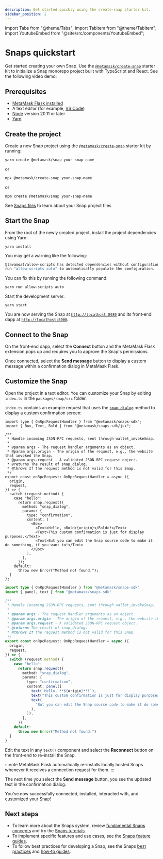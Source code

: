```yaml
---
description: Get started quickly using the create-snap starter kit.
sidebar_position: 2
---
```


import Tabs from "@theme/Tabs";
import TabItem from "@theme/TabItem";
import YoutubeEmbed from "@site/src/components/YoutubeEmbed";

# Snaps quickstart

Get started creating your own Snap.
Use the [`@metamask/create-snap`](https://github.com/MetaMask/snaps/tree/main/packages/create-snap)
starter kit to initialize a Snap monorepo project built with TypeScript and React.
See the following video demo:

<YoutubeEmbed url="https://www.youtube.com/embed/qZRAryYwgdg?si=CeImIULgH3iD-FF0" />

## Prerequisites

- [MetaMask Flask installed](install-flask.md)
- A text editor (for example, [VS Code](https://code.visualstudio.com/))
- [Node](https://docs.npmjs.com/downloading-and-installing-node-js-and-npm) version 20.11 or later
- [Yarn](https://yarnpkg.com/)

## Create the project

Create a new Snap project using the [`@metamask/create-snap`](https://github.com/MetaMask/snaps/tree/main/packages/create-snap)
starter kit by running:

```bash
yarn create @metamask/snap your-snap-name
```

or

```bash
npx @metamask/create-snap your-snap-name
```

or

```bash
npm create @metamask/snap your-snap-name
```

See [Snaps files](../learn/about-snaps/files.md) to learn about your Snap project files.

## Start the Snap

From the root of the newly created project, install the project dependencies using Yarn:

```shell
yarn install
```

You may get a warning like the following:

```bash
@lavamoat/allow-scripts has detected dependencies without configuration. An explicit configuration is required.
run "allow-scripts auto" to automatically populate the configuration.
```

You can fix this by running the following command:

```bash
yarn run allow-scripts auto
```

Start the development server:

```shell
yarn start
```

You are now serving the Snap at [`http://localhost:8080`](http://localhost:8080/) and its front-end dapp at [`http://localhost:8000`](http://localhost:8000/).

## Connect to the Snap

On the front-end dapp, select the **Connect** button and the MetaMask Flask extension pops up and
requires you to approve the Snap's permissions.

Once connected, select the **Send message** button to display a custom message within a confirmation
dialog in MetaMask Flask.

## Customize the Snap

Open the project in a text editor.
You can customize your Snap by editing `index.ts` in the `packages/snap/src` folder.

`index.ts` contains an example request that uses the
[`snap_dialog`](../reference/snaps-api.md#snap_dialog) method to display a custom confirmation screen:

<Tabs>
<TabItem value="JSX">

```tsx title="index.tsx"
import type { OnRpcRequestHandler } from "@metamask/snaps-sdk";
import { Box, Text, Bold } from "@metamask/snaps-sdk/jsx";

/**
 * Handle incoming JSON-RPC requests, sent through wallet_invokeSnap.
 *
 * @param args - The request handler arguments as an object.
 * @param args.origin - The origin of the request, e.g., the website that invoked the Snap.
 * @param args.request - A validated JSON-RPC request object.
 * @returns The result of snap_dialog.
 * @throws If the request method is not valid for this Snap.
 */
export const onRpcRequest: OnRpcRequestHandler = async ({
  origin,
  request,
}) => {
  switch (request.method) {
    case "hello":
      return snap.request({
        method: "snap_dialog",
        params: {
          type: "confirmation",
          content: (
            <Box>
              <Text>Hello, <Bold>{origin}</Bold>!</Text>
              <Text>This custom confirmation is just for display purposes.</Text>
              <Text>But you can edit the Snap source code to make it do something, if you want to!</Text>
            </Box>
          ),
        },
      });
    default:
      throw new Error("Method not found.");
  }
};
```

</TabItem>
<TabItem value="Functions" deprecated>

```ts title="index.ts"
import type { OnRpcRequestHandler } from "@metamask/snaps-sdk"
import { panel, text } from "@metamask/snaps-sdk"

/**
 * Handle incoming JSON-RPC requests, sent through wallet_invokeSnap.
 *
 * @param args - The request handler arguments as an object.
 * @param args.origin - The origin of the request, e.g., the website that invoked the Snap.
 * @param args.request - A validated JSON-RPC request object.
 * @returns The result of snap_dialog.
 * @throws If the request method is not valid for this Snap.
 */
export const onRpcRequest: OnRpcRequestHandler = async ({
  origin,
  request,
}) => {
  switch (request.method) {
    case "hello":
      return snap.request({
        method: "snap_dialog",
        params: {
          type: "confirmation",
          content: panel([
            text(`Hello, **${origin}**!`),
            text("This custom confirmation is just for display purposes."),
            text(
              "But you can edit the Snap source code to make it do something, if you want to!"
            ),
          ]),
        },
      })
    default:
      throw new Error("Method not found.")
  }
}
```

</TabItem>
</Tabs>

Edit the text in any `text()` component and select the **Reconnect** button
on the front-end to re-install the Snap.

:::note
MetaMask Flask automatically re-installs locally hosted Snaps whenever it receives a connection request for them.
:::

The next time you select the **Send message** button, you see the updated text in the confirmation dialog.

You've now successfully connected, installed, interacted with, and customized your Snap!

## Next steps

- To learn more about the Snaps system, review [fundamental Snaps concepts](../learn/about-snaps/index.md)
  and try the [Snaps tutorials](../learn/tutorials/gas-estimation.md).
- To implement specific features and use cases, see the [Snaps feature guides](../features/cron-jobs.md).
- To follow best practices for developing a Snap, see the Snaps [best practices](../learn/best-practices/design-guidelines.md) and [how-to guides](../how-to/request-permissions.md).

